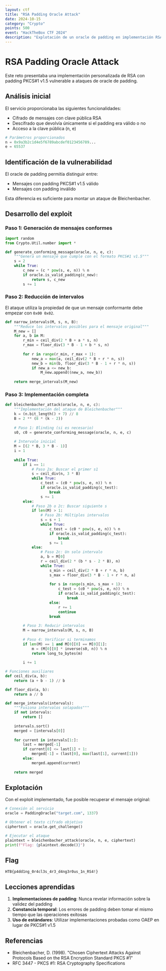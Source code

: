 ```yaml
---
layout: ctf
title: "RSA Padding Oracle Attack"
date: 2024-10-15
category: "Crypto"
points: 500
event: "HackTheBox CTF 2024"
description: "Explotación de un oracle de padding en implementación RSA personalizada"
---
```


# RSA Padding Oracle Attack

Este reto presentaba una implementación personalizada de RSA con padding PKCS#1 v1.5 vulnerable a ataques de oracle de padding.

## Análisis inicial

El servicio proporcionaba las siguientes funcionalidades:
- Cifrado de mensajes con clave pública RSA
- Descifrado que devolvía únicamente si el padding era válido o no
- Acceso a la clave pública (n, e)

```python
# Parámetros proporcionados
n = 0x9a3b2c1d4e5f6789abcdef0123456789...
e = 65537
```

## Identificación de la vulnerabilidad

El oracle de padding permitía distinguir entre:
- Mensajes con padding PKCS#1 v1.5 válido
- Mensajes con padding inválido

Esta diferencia es suficiente para montar un ataque de Bleichenbacher.

## Desarrollo del exploit

### Paso 1: Generación de mensajes conformes

```python
import random
from Crypto.Util.number import *

def generate_conforming_message(oracle, n, e, c):
    """Genera un mensaje que cumple con el formato PKCS#1 v1.5"""
    s = 2
    while True:
        c_new = (c * pow(s, e, n)) % n
        if oracle.is_valid_padding(c_new):
            return s, c_new
        s += 1
```

### Paso 2: Reducción de intervalos

El ataque utiliza la propiedad de que un mensaje conformante debe empezar con `0x00 0x02`.

```python
def narrow_intervals(M, s, n, B):
    """Reduce los intervalos posibles para el mensaje original"""
    M_new = []
    for a, b in M:
        r_min = ceil_div(2 * B + a * s, n)
        r_max = floor_div(3 * B - 1 + b * s, n)
        
        for r in range(r_min, r_max + 1):
            new_a = max(a, ceil_div(2 * B + r * n, s))
            new_b = min(b, floor_div(3 * B - 1 + r * n, s))
            if new_a <= new_b:
                M_new.append((new_a, new_b))
    
    return merge_intervals(M_new)
```

### Paso 3: Implementación completa

```python
def bleichenbacher_attack(oracle, n, e, c):
    """Implementación del ataque de Bleichenbacher"""
    k = (n.bit_length() + 7) // 8
    B = 2 ** (8 * (k - 2))
    
    # Paso 1: Blinding (si es necesario)
    s0, c0 = generate_conforming_message(oracle, n, e, c)
    
    # Intervalo inicial
    M = [(2 * B, 3 * B - 1)]
    i = 1
    
    while True:
        if i == 1:
            # Paso 2a: Buscar el primer s1
            s = ceil_div(n, 3 * B)
            while True:
                c_test = (c0 * pow(s, e, n)) % n
                if oracle.is_valid_padding(c_test):
                    break
                s += 1
        else:
            # Paso 2b o 2c: Buscar siguiente s
            if len(M) > 1:
                # Paso 2b: Múltiples intervalos
                s = s + 1
                while True:
                    c_test = (c0 * pow(s, e, n)) % n
                    if oracle.is_valid_padding(c_test):
                        break
                    s += 1
            else:
                # Paso 2c: Un solo intervalo
                a, b = M[0]
                r = ceil_div(2 * (b * s - 2 * B), n)
                while True:
                    s_min = ceil_div(2 * B + r * n, b)
                    s_max = floor_div(3 * B - 1 + r * n, a)
                    
                    for s in range(s_min, s_max + 1):
                        c_test = (c0 * pow(s, e, n)) % n
                        if oracle.is_valid_padding(c_test):
                            break
                    else:
                        r += 1
                        continue
                    break
        
        # Paso 3: Reducir intervalos
        M = narrow_intervals(M, s, n, B)
        
        # Paso 4: Verificar si terminamos
        if len(M) == 1 and M[0][0] == M[0][1]:
            m = (M[0][0] * inverse(s0, n)) % n
            return long_to_bytes(m)
        
        i += 1

# Funciones auxiliares
def ceil_div(a, b):
    return (a + b - 1) // b

def floor_div(a, b):
    return a // b

def merge_intervals(intervals):
    """Fusiona intervalos solapados"""
    if not intervals:
        return []
    
    intervals.sort()
    merged = [intervals[0]]
    
    for current in intervals[1:]:
        last = merged[-1]
        if current[0] <= last[1] + 1:
            merged[-1] = (last[0], max(last[1], current[1]))
        else:
            merged.append(current)
    
    return merged
```

## Explotación

Con el exploit implementado, fue posible recuperar el mensaje original:

```python
# Conexión al servicio
oracle = PaddingOracle("target.com", 1337)

# Obtener el texto cifrado objetivo
ciphertext = oracle.get_challenge()

# Ejecutar el ataque
plaintext = bleichenbacher_attack(oracle, n, e, ciphertext)
print(f"Flag: {plaintext.decode()}")
```

## Flag

```
HTB{p4dd1ng_0r4cl3s_4r3_d4ng3r0us_1n_RS4!}
```

## Lecciones aprendidas

1. **Implementaciones de padding**: Nunca revelar información sobre la validez del padding
2. **Constancia temporal**: Los errores de padding deben tomar el mismo tiempo que las operaciones exitosas
3. **Uso de estándares**: Utilizar implementaciones probadas como OAEP en lugar de PKCS#1 v1.5

## Referencias

- Bleichenbacher, D. (1998). "Chosen Ciphertext Attacks Against Protocols Based on the RSA Encryption Standard PKCS #1"
- RFC 3447 - PKCS #1: RSA Cryptography Specifications